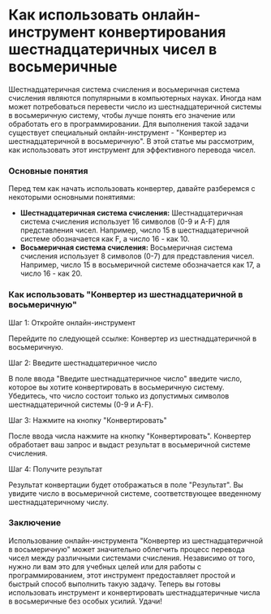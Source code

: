 Как использовать онлайн-инструмент конвертирования шестнадцатеричных чисел в восьмеричные
=========================================================================================

Шестнадцатеричная система счисления и восьмеричная система счисления являются популярными в компьютерных науках. Иногда нам может потребоваться перевести число из шестнадцатеричной системы в восьмеричную систему, чтобы лучше понять его значение или обработать его в программировании. Для выполнения такой задачи существует специальный онлайн-инструмент - "Конвертер из шестнадцатеричной в восьмеричную". В этой статье мы рассмотрим, как использовать этот инструмент для эффективного перевода чисел.

### Основные понятия

Перед тем как начать использовать конвертер, давайте разберемся с некоторыми основными понятиями:

- **Шестнадцатеричная система счисления:** Шестнадцатеричная система счисления использует 16 символов (0-9 и A-F) для представления чисел. Например, число 15 в шестнадцатеричной системе обозначается как F, а число 16 - как 10.
- **Восьмеричная система счисления:** Восьмеричная система счисления использует 8 символов (0-7) для представления чисел. Например, число 15 в восьмеричной системе обозначается как 17, а число 16 - как 20.

### Как использовать "Конвертер из шестнадцатеричной в восьмеричную"

Шаг 1: Откройте онлайн-инструмент

Перейдите по следующей ссылке: Конвертер из шестнадцатеричной в восьмеричную.

Шаг 2: Введите шестнадцатеричное число

В поле ввода "Введите шестнадцатеричное число" введите число, которое вы хотите конвертировать в восьмеричную систему. Убедитесь, что число состоит только из допустимых символов шестнадцатеричной системы (0-9 и A-F).

Шаг 3: Нажмите на кнопку "Конвертировать"

После ввода числа нажмите на кнопку "Конвертировать". Конвертер обработает ваш запрос и выдаст результат в восьмеричной системе счисления.

Шаг 4: Получите результат

Результат конвертации будет отображаться в поле "Результат". Вы увидите число в восьмеричной системе, соответствующее введенному шестнадцатеричному числу.

### Заключение

Использование онлайн-инструмента "Конвертер из шестнадцатеричной в восьмеричную" может значительно облегчить процесс перевода чисел между различными системами счисления. Независимо от того, нужно ли вам это для учебных целей или для работы с программированием, этот инструмент предоставляет простой и быстрый способ выполнить такую задачу. Теперь вы готовы использовать инструмент и конвертировать шестнадцатеричные числа в восьмеричные без особых усилий. Удачи!
